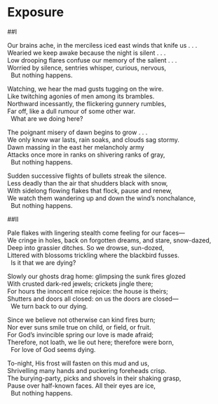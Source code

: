 # Exposure  
  
##I  
  
Our brains ache, in the merciless iced east winds that knife us . . .  
Wearied we keep awake because the night is silent . . .  
Low drooping flares confuse our memory of the salient . . .  
Worried by silence, sentries whisper, curious, nervous,  
&nbsp;&nbsp;But nothing happens.  
  
Watching, we hear the mad gusts tugging on the wire.  
Like twitching agonies of men among its brambles.  
Northward incessantly, the flickering gunnery rumbles,  
Far off, like a dull rumour of some other war.  
&nbsp;&nbsp;What are we doing here?  
  
The poignant misery of dawn begins to grow . . .  
We only know war lasts, rain soaks, and clouds sag stormy.  
Dawn massing in the east her melancholy army  
Attacks once more in ranks on shivering ranks of gray,  
&nbsp;&nbsp;But nothing happens.  
  
Sudden successive flights of bullets streak the silence.  
Less deadly than the air that shudders black with snow,  
With sidelong flowing flakes that flock, pause and renew,  
We watch them wandering up and down the wind’s nonchalance,  
&nbsp;&nbsp;But nothing happens.  
  
##II  
  
Pale flakes with lingering stealth come feeling for our faces—  
We cringe in holes, back on forgotten dreams, and stare, snow-dazed,  
Deep into grassier ditches.  So we drowse, sun-dozed,  
Littered with blossoms trickling where the blackbird fusses.  
&nbsp;&nbsp;Is it that we are dying?  
  
Slowly our ghosts drag home:  glimpsing the sunk fires glozed  
With crusted dark-red jewels; crickets jingle there;  
For hours the innocent mice rejoice:  the house is theirs;  
Shutters and doors all closed:  on us the doors are closed—  
&nbsp;&nbsp;We turn back to our dying.  
  
Since we believe not otherwise can kind fires burn;  
Nor ever suns smile true on child, or field, or fruit.  
For God’s invincible spring our love is made afraid;  
Therefore, not loath, we lie out here; therefore were born,  
&nbsp;&nbsp;For love of God seems dying.  
  
To-night, His frost will fasten on this mud and us,  
Shrivelling many hands and puckering foreheads crisp.  
The burying-party, picks and shovels in their shaking grasp,  
Pause over half-known faces.  All their eyes are ice,  
&nbsp;&nbsp;But nothing happens.  